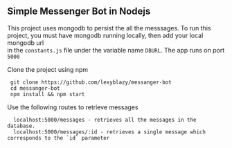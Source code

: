 ## Simple Messenger Bot in Nodejs

This project uses mongodb to persist the all the messsages.
To run this project, you must have mongodb running locally, then add your local mongodb url<br>
in the `constants.js` file under the variable name `DBURL`. The app runs on port `5000`

Clone the project using npm
```
 git clone https://github.com/lexyblazy/messanger-bot
 cd messanger-bot
 npm install && npm start

```

Use the following routes to retrieve messages
```
  localhost:5000/messages - retrieves all the messages in the database.
  localhost:5000/messages/:id - retrieves a single message which corresponds to the `id` parameter
```


